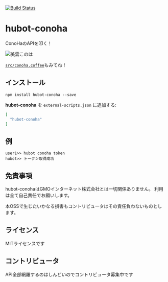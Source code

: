 [![Build Status](https://travis-ci.org/imkitchen/hubot-conoha.svg)](https://travis-ci.org/imkitchen/hubot-conoha)

# hubot-conoha

ConoHaのAPIを叩く！

![美雲このは](https://1.gravatar.com/avatar/dc723885bd12b6c783a86bbd9d6582f6?s=256&d=mm&r=g "美雲このは")

[`src/conoha.coffee`](src/conoha.coffee)もみてね！

## インストール

`npm install hubot-conoha --save`

**hubot-conoha** を `external-scripts.json` に追加する:

```json
[
  "hubot-conoha"
]
```

## 例

```
user1>> hubot conoha token
hubot>> トークン取得成功
```

## 免責事項
hubot-conohaはGMOインターネット株式会社とは一切関係ありません。
利用は全て自己責任でお願いします。

本OSSで生じたいかなる損害もコントリビュータはその責任負わないものとします。

## ライセンス
MITライセンスです

## コントリビュータ
API全部網羅するのはしんどいのでコントリビュータ募集中です
